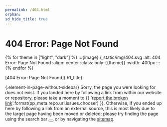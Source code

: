 ```yaml
---
permalink: /404.html
orphan:
sd_hide_title: true
---
```


<!-- Custom 404 page
    Ref: https://docs.github.com/en/pages/getting-started-with-github-pages/creating-a-custom-404-page-for-your-github-pages-site
-->


# 404 Error: Page Not Found

{% for theme in ["light", "dark"] %}
:::{image} /_static/img/404.svg
:alt: 404 Error: Page Not Found
:align: center
:class: only-{{theme}}
:width: 400px
:::
{% endfor %}


[404 Error: Page Not Found]{.h1_title}

{.element-in-page-without-sidebar}
Sorry, the page you were looking for does not exist.
If you landed here by following a link from within our website or repository,
please take a moment to
{{ '[report the broken link]()'.format(pp_meta.repo.url.issues.chooser) }}.
Otherwise, if you ended up here by following a link from an external source,
this is most likely due to the target page having been moved or deleted;
please try finding the page using the search bar
<button class="btn btn-sm navbar-btn search-button__button inline_icon" title="Search" aria-label="Search" data-bs-placement="bottom" data-bs-toggle="tooltip">
<i class="fa-solid fa-magnifying-glass fa-lg"></i>
</button> or by navigating the [sitemap](#sitemap).


